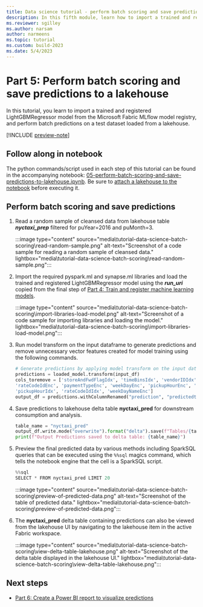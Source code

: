 ```yaml
---
title: Data science tutorial - perform batch scoring and save predictions
description: In this fifth module, learn how to import a trained and registered model and perform batch predictions on a test dataset.
ms.reviewer: sgilley
ms.author: narsam
author: narmeens
ms.topic: tutorial
ms.custom: build-2023
ms.date: 5/4/2023
---
```


# Part 5: Perform batch scoring and save predictions to a lakehouse

In this tutorial, you learn to import a trained and registered LightGBMRegressor model from the Microsoft Fabric MLflow model registry, and perform batch predictions on a test dataset loaded from a lakehouse.

[!INCLUDE [preview-note](../includes/preview-note.md)]

## Follow along in notebook

The python commands/script used in each step of this tutorial can be found in the accompanying notebook: [05-perform-batch-scoring-and-save-predictions-to-lakehouse.ipynb](https://github.com/microsoft/fabric-samples/blob/main/docs-samples/data-science/data-science-tutorial/05-perform-batch-scoring-and-save-predictions-to-lakehouse.ipynb). Be sure to [attach a lakehouse to the notebook](tutorial-data-science-prepare-system.md#attach-a-lakehouse-to-the-notebooks) before executing it.

## Perform batch scoring and save predictions

1. Read a random sample of cleansed data from lakehouse table ***nyctaxi_prep*** filtered for puYear=2016 and puMonth=3.

   :::image type="content" source="media\tutorial-data-science-batch-scoring\read-random-sample.png" alt-text="Screenshot of a code sample for reading a random sample of cleansed data." lightbox="media\tutorial-data-science-batch-scoring\read-random-sample.png":::

1. Import the required pyspark.ml and synapse.ml libraries and load the trained and registered LightGBMRegressor model using the ***run_uri*** copied from the final step of [Part 4: Train and register machine learning models](tutorial-data-science-train-models.md).

   :::image type="content" source="media\tutorial-data-science-batch-scoring\import-libraries-load-model.png" alt-text="Screenshot of a code sample for importing libraries and loading the model." lightbox="media\tutorial-data-science-batch-scoring\import-libraries-load-model.png":::

1. Run model transform on the input dataframe to generate predictions and remove unnecessary vector features created for model training using the following commands.

   ```python
   # Generate predictions by applying model transform on the input dataframe
   predictions = loaded_model.transform(input_df)
   cols_toremove = ['storeAndFwdFlagIdx', 'timeBinsIdx', 'vendorIDIdx', 'paymentTypeIdx', 'vendorIDEnc',
   'rateCodeIdEnc', 'paymentTypeEnc', 'weekDayEnc', 'pickupHourEnc', 'storeAndFwdFlagEnc', 'timeBinsEnc', 'features','weekDayNameIdx',
   'pickupHourIdx', 'rateCodeIdIdx', 'weekDayNameEnc']
   output_df = predictions.withColumnRenamed("prediction", "predictedtripDuration").drop(*cols_toremove) 
   ```

1. Save predictions to lakehouse delta table **nyctaxi_pred** for downstream consumption and analysis.

   ```python   
   table_name = "nyctaxi_pred"
   output_df.write.mode("overwrite").format("delta").save(f"Tables/{table_name}")
   print(f"Output Predictions saved to delta table: {table_name}")
   ```

1. Preview the final predicted data by various methods including SparkSQL queries that can be executed using the `%%sql` magics command, which tells the notebook engine that the cell is a SparkSQL script.

   ```python
   %%sql
   SELECT * FROM nyctaxi_pred LIMIT 20
   ```

   :::image type="content" source="media\tutorial-data-science-batch-scoring\preview-of-predicted-data.png" alt-text="Screenshot of the table of predicted data." lightbox="media\tutorial-data-science-batch-scoring\preview-of-predicted-data.png":::

1. The **nyctaxi_pred** delta table containing predictions can also be viewed from the lakehouse UI by navigating to the lakehouse item in the active Fabric workspace.

   :::image type="content" source="media\tutorial-data-science-batch-scoring\view-delta-table-lakehouse.png" alt-text="Screenshot of the delta table displayed in the lakehouse UI." lightbox="media\tutorial-data-science-batch-scoring\view-delta-table-lakehouse.png":::

## Next steps

- [Part 6: Create a Power BI report to visualize predictions](tutorial-data-science-create-report.md)
